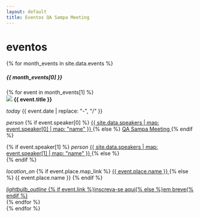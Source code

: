 ```yaml
---
layout: default
title: Eventos QA Sampa Meeting
---
```


<div class="row"><div class="col s12"><h1 class="qasp-title">eventos</h1></div></div>
{% for month_events in site.data.events %}
<nav class="teal">
  <div class="nav-wrapper">
    <div class="row">
      <div class="col s12">
        <h5>{{ month_events[0] }}</h5>
      </div>
    </div>
  </div>
</nav>
<div class="row">
{% for event in month_events[1] %}
  <div class="col s12 l6 xl4">
    <div class="card white grey-text text-darken-4 qasp-event-card">
      <div class="card-image">
        <img src="/assets/img/events/thumbs/{{ event.image }}" class="responsive-img">
        <span class="card-title flow-text"><strong>{{ event.title }}</strong></span>
      </div>
      <div class="card-content">
        <p class="valign-wrapper">
          <i class="material-icons">today</i>
          {{ event.date | replace: "-", "/" }}
        </p>
        <p class="valign-wrapper">
          <i class="material-icons">person</i>
          {% if event.speaker[0] %}
            <a href="{{ site.data.speakers | map: event.speaker[0] | map: "link" }}" target="_blank">
              {{ site.data.speakers | map: event.speaker[0] | map: "name" }}
            </a>
          {% else %}
            <a href="{{ site.url }}" target="_blank">
              QA Sampa Meeting
            </a>
          {% endif %}
        </p>
        <p class="valign-wrapper">
          {% if event.speaker[1] %}
            <i class="material-icons">person</i>
            <a href="{{ site.data.speakers | map: event.speaker[1] | map: "link" }}" target="_blank">
            {{ site.data.speakers | map: event.speaker[1] | map: "name" }}
            </a>
          {% else %}
            <br>
          {% endif %}
        </p>
        <p class="valign-wrapper">
          <i class="material-icons">location_on</i>
          {% if event.place.map_link %}
            <a href="{{ event.place.map_link }}" target="_blank">
              {{ event.place.name }}
            </a>
          {% else %}
            {{ event.place.name }}
          {% endif %}
        </p>
      </div>
      <div class="card-action">
        <a href="{{ event.link }}" {% if event.link %}target="_blank"{% endif %} class="waves-effect waves-light btn">
          <i class="material-icons right">lightbulb_outline</i>
          {% if event.link %}inscreva-se aqui{% else %}em breve{% endif %}
        </a>
      </div>
    </div>
  </div>
{% endfor %}
</div>
{% endfor %}